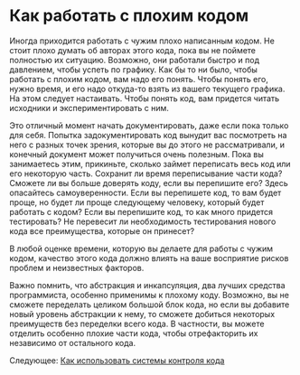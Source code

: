 # Как работать с плохим кодом
[//]: # (Version:1.0.0)
Иногда приходится работать с чужим плохо написанным кодом. Не стоит плохо думать об авторах этого кода, пока вы не поймете полностью их ситуацию. Возможно, они работали быстро и под давлением, чтобы успеть по графику. Как бы то ни было, чтобы работать с плохим кодом, вам надо его понять. Чтобы понять его, нужно время, и его надо откуда-то взять из вашего текущего графика. На этом следует настаивать. Чтобы понять код, вам придется читать исходники и экспериментировать с ним.

Это отличный момент начать документировать, даже если пока только для себя. Попытка задокументировать код вынудит вас посмотреть на него с разных точек зрения, которые вы до этого не рассматривали, и конечный документ может получиться очень полезным. Пока вы занимаетесь этим, прикиньте, сколько займет переписать весь код или его некоторую часть. Сохранит ли время переписывание части кода? Сможете ли вы больше доверять коду, если вы перепишите его? Здесь опасайтесь самоуверенности. Если вы перепишете код, то вам будет проще, но будет ли проще следующему человеку, который будет работать с кодом? Если вы перепишите код, то как много придется тестировать? Не перевесит ли необходимость тестирования нового кода все преимущества, которые он принесет?

В любой оценке времени, которую вы делаете для работы с чужим кодом, качество этого кода должно влиять на ваше восприятие рисков проблем и неизвестных факторов.

Важно помнить, что абстракция и инкапсуляция, два лучших средства программиста, особенно применимы к плохому коду. Возможно, вы не сможете переделать целиком большой блок кода, но если вы добавите новый уровень абстракции к нему, то сможете добиться некоторых преимуществ без переделки всего кода. В частности, вы можете отделить особенно плохие части кода, чтобы отрефакторить их независимо от остального кода.

Следующее: [Как использовать системы контроля кода](07-How-to-Use-Source-Code-Control.md)